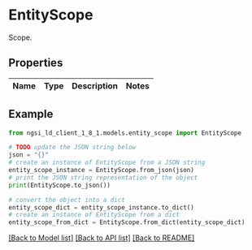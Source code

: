 # EntityScope

Scope. 

## Properties

Name | Type | Description | Notes
------------ | ------------- | ------------- | -------------

## Example

```python
from ngsi_ld_client_1_8_1.models.entity_scope import EntityScope

# TODO update the JSON string below
json = "{}"
# create an instance of EntityScope from a JSON string
entity_scope_instance = EntityScope.from_json(json)
# print the JSON string representation of the object
print(EntityScope.to_json())

# convert the object into a dict
entity_scope_dict = entity_scope_instance.to_dict()
# create an instance of EntityScope from a dict
entity_scope_from_dict = EntityScope.from_dict(entity_scope_dict)
```
[[Back to Model list]](../README.md#documentation-for-models) [[Back to API list]](../README.md#documentation-for-api-endpoints) [[Back to README]](../README.md)


